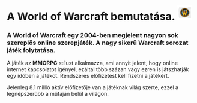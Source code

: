 # A World of Warcraft bemutatása. ![alt text](https://github.com/ravenhand/myfirstproject/blob/main/wow-logo.png)

### A World of Warcraft egy 2004-ben megjelent nagyon sok szereplős online szerepjáték. A nagy sikerű Warcraft sorozat játék folytatása.

A játék az **MMORPG** stílust alkalmazza, ami annyit jelent, hogy online internet kapcsolatot igényel, ezáltal több százan vagy ezren is játszhatják egy időben a játékot. Rendszeres előfizetést kell fizetni a játékért.

Jelenleg 8.1 millió aktív előfizetője van a játéknak világ szerte, ezzel a legnépszerűbb a műfaján belűl a világon.